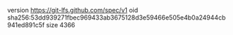 version https://git-lfs.github.com/spec/v1
oid sha256:53dd939271fbec969433ab3675128d3e59466e505e4b0a24944cb941ed891c5f
size 4366
